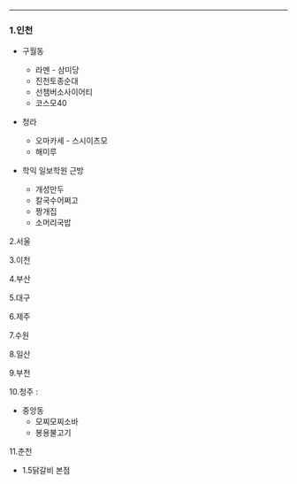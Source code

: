 


---
### 1.인천

- 구월동
    - 라멘 - 삼미당
    - 진천토종순대
    - 선챔버소사이어티
    - 코스모40
- 청라
    - 오마카세 - 스시이츠모
    - 해미루
    
- 학익 일보학원 근방
    - 개성만두
    - 칼국수어쩌고
    - 짱개집
    - 소머리국밥
    

2.서울

3.이천

4.부산

5.대구

6.제주

7.수원

8.일산

9.부천

10.청주 :

- 중앙동
    - 모찌모찌소바
    - 봉용불고기

11.춘천

- 1.5닭갈비 본점